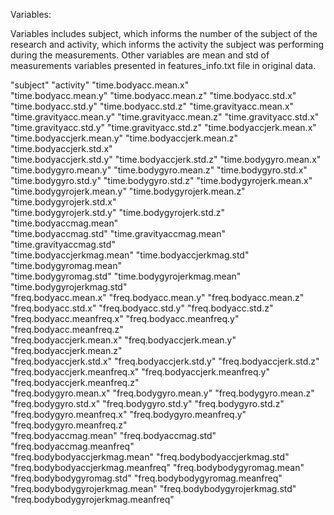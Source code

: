 Variables:

Variables includes subject, which informs the number of the subject of the research and activity, which informs the activity the subject was performing during the measurements. Other variables are mean and std of measurements variables presented in features_info.txt file in original data. 

"subject"                           "activity"                          "time.bodyacc.mean.x"              
"time.bodyacc.mean.y"               "time.bodyacc.mean.z"               "time.bodyacc.std.x"               
"time.bodyacc.std.y"                "time.bodyacc.std.z"                "time.gravityacc.mean.x"           
"time.gravityacc.mean.y"            "time.gravityacc.mean.z"            "time.gravityacc.std.x"            
"time.gravityacc.std.y"             "time.gravityacc.std.z"             "time.bodyaccjerk.mean.x"          
"time.bodyaccjerk.mean.y"           "time.bodyaccjerk.mean.z"           "time.bodyaccjerk.std.x"           
"time.bodyaccjerk.std.y"            "time.bodyaccjerk.std.z"            "time.bodygyro.mean.x"             
"time.bodygyro.mean.y"              "time.bodygyro.mean.z"              "time.bodygyro.std.x"              
"time.bodygyro.std.y"               "time.bodygyro.std.z"               "time.bodygyrojerk.mean.x"         
"time.bodygyrojerk.mean.y"          "time.bodygyrojerk.mean.z"          "time.bodygyrojerk.std.x"          
"time.bodygyrojerk.std.y"           "time.bodygyrojerk.std.z"           "time.bodyaccmag.mean"             
"time.bodyaccmag.std"               "time.gravityaccmag.mean"           "time.gravityaccmag.std"           
"time.bodyaccjerkmag.mean"          "time.bodyaccjerkmag.std"           "time.bodygyromag.mean"            
"time.bodygyromag.std"              "time.bodygyrojerkmag.mean"         "time.bodygyrojerkmag.std"         
"freq.bodyacc.mean.x"               "freq.bodyacc.mean.y"               "freq.bodyacc.mean.z"              
"freq.bodyacc.std.x"                "freq.bodyacc.std.y"                "freq.bodyacc.std.z"               
"freq.bodyacc.meanfreq.x"           "freq.bodyacc.meanfreq.y"           "freq.bodyacc.meanfreq.z"          
"freq.bodyaccjerk.mean.x"           "freq.bodyaccjerk.mean.y"           "freq.bodyaccjerk.mean.z"          
"freq.bodyaccjerk.std.x"            "freq.bodyaccjerk.std.y"            "freq.bodyaccjerk.std.z"           
"freq.bodyaccjerk.meanfreq.x"       "freq.bodyaccjerk.meanfreq.y"       "freq.bodyaccjerk.meanfreq.z"      
"freq.bodygyro.mean.x"              "freq.bodygyro.mean.y"              "freq.bodygyro.mean.z"             
"freq.bodygyro.std.x"               "freq.bodygyro.std.y"               "freq.bodygyro.std.z"              
"freq.bodygyro.meanfreq.x"          "freq.bodygyro.meanfreq.y"          "freq.bodygyro.meanfreq.z"         
"freq.bodyaccmag.mean"              "freq.bodyaccmag.std"               "freq.bodyaccmag.meanfreq"         
"freq.bodybodyaccjerkmag.mean"      "freq.bodybodyaccjerkmag.std"       "freq.bodybodyaccjerkmag.meanfreq" 
"freq.bodybodygyromag.mean"         "freq.bodybodygyromag.std"          "freq.bodybodygyromag.meanfreq"    
"freq.bodybodygyrojerkmag.mean"     "freq.bodybodygyrojerkmag.std"      "freq.bodybodygyrojerkmag.meanfreq"

